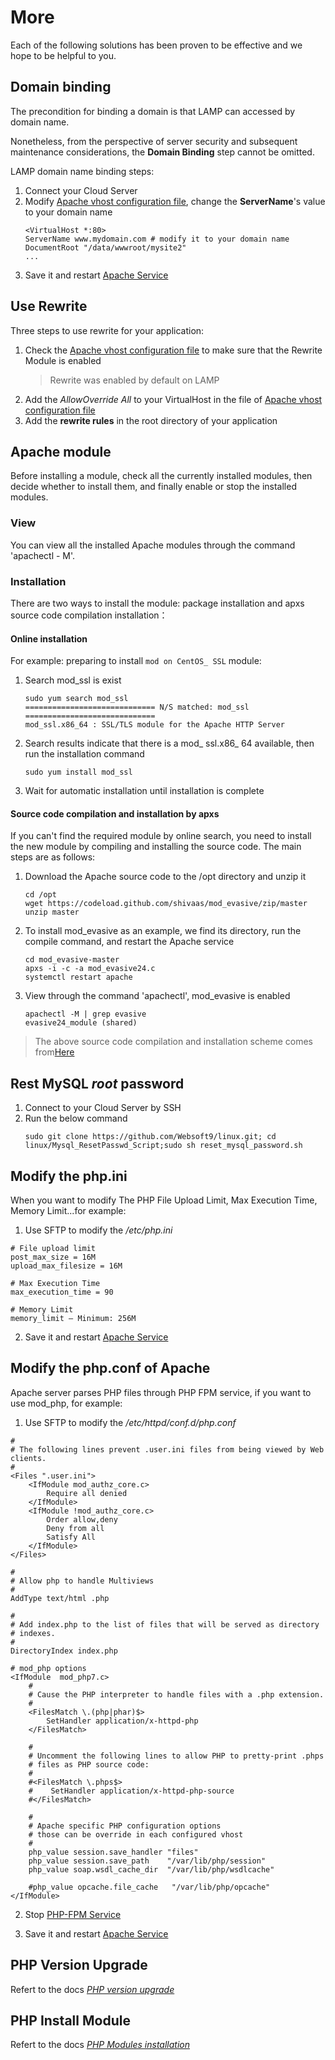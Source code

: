 # More

Each of the following solutions has been proven to be effective and we hope to be helpful to you.

## Domain binding

The precondition for binding a domain is that LAMP can accessed by domain name.

Nonetheless, from the perspective of server security and subsequent maintenance considerations, the **Domain Binding** step cannot be omitted.

LAMP domain name binding steps:

1. Connect your Cloud Server
2. Modify [Apache vhost configuration file](/stack-components.md#apache), change the **ServerName**'s value to your domain name
   ```text
   <VirtualHost *:80>
   ServerName www.mydomain.com # modify it to your domain name
   DocumentRoot "/data/wwwroot/mysite2"
   ...
   ```
3. Save it and restart [Apache Service](/admin-services.md#apache)


## Use Rewrite

Three steps to use rewrite for your application:

1. Check the [Apache vhost configuration file](/stack-components.md#apache) to make sure that the Rewrite Module is enabled
   > Rewrite was enabled by default on LAMP
2. Add the *AllowOverride All* to your VirtualHost in the file of [Apache vhost configuration file](/stack-components.md#apache)
3. Add the **rewrite rules** in the root directory of your application

## Apache module

Before installing a module, check all the currently installed modules, then decide whether to install them, and finally enable or stop the installed modules.

### View

You can view all the installed Apache modules through the command 'apachectl - M'.  

### Installation

There are two ways to install the module: package installation and apxs source code compilation installation：

#### Online installation

For example: preparing to install ` mod on CentOS_ SSL ` module:

1. Search mod_ssl is exist

   ```
   sudo yum search mod_ssl
   ============================= N/S matched: mod_ssl =============================
   mod_ssl.x86_64 : SSL/TLS module for the Apache HTTP Server
   ```

2. Search results indicate that there is a mod_ ssl.x86_ 64 available, then run the installation command
   ```
   sudo yum install mod_ssl
   ```
3. Wait for automatic installation until installation is complete

#### Source code compilation and installation by apxs

If you can't find the required module by online search, you need to install the new module by compiling and installing the source code. The main steps are as follows:

1. Download the Apache source code to the /opt directory and unzip it
   ```
   cd /opt
   wget https://codeload.github.com/shivaas/mod_evasive/zip/master
   unzip master
   ```
2. To install mod_evasive as an example, we find its directory, run the compile command, and restart the Apache service
   ```
   cd mod_evasive-master
   apxs -i -c -a mod_evasive24.c
   systemctl restart apache
   ```
3. View through the command 'apachectl', mod_evasive is enabled
   ```
   apachectl -M | grep evasive
   evasive24_module (shared)

   ```

> The above source code compilation and installation scheme comes from[Here](https://www.hugeserver.com/kb/install-enable-mod_evasive-apache-module-centos7/)

## Rest MySQL *root* password

1. Connect to your Cloud Server by SSH
2. Run the below command
   ```
   sudo git clone https://github.com/Websoft9/linux.git; cd linux/Mysql_ResetPasswd_Script;sudo sh reset_mysql_password.sh
   ```

## Modify the php.ini

When you want to modify The PHP File Upload Limit, Max Execution Time, Memory Limit...for example:

1. Use SFTP to modify the */etc/php.ini* 
```
# File upload limit
post_max_size = 16M
upload_max_filesize = 16M

# Max Execution Time
max_execution_time = 90

# Memory Limit
memory_limit – Minimum: 256M
```
2. Save it and restart [Apache Service](/admin-services.md#apache)


## Modify the php.conf of Apache

Apache server parses PHP files through PHP FPM service, if you want to use mod_php, for example:

1. Use SFTP to modify the */etc/httpd/conf.d/php.conf* 
```
#
# The following lines prevent .user.ini files from being viewed by Web clients.
#
<Files ".user.ini">
    <IfModule mod_authz_core.c>
        Require all denied
    </IfModule>
    <IfModule !mod_authz_core.c>
        Order allow,deny
        Deny from all
        Satisfy All
    </IfModule>
</Files>

#
# Allow php to handle Multiviews
#
AddType text/html .php

#
# Add index.php to the list of files that will be served as directory
# indexes.
#
DirectoryIndex index.php

# mod_php options
<IfModule  mod_php7.c>
    #
    # Cause the PHP interpreter to handle files with a .php extension.
    #
    <FilesMatch \.(php|phar)$>
        SetHandler application/x-httpd-php
    </FilesMatch>

    #
    # Uncomment the following lines to allow PHP to pretty-print .phps
    # files as PHP source code:
    #
    #<FilesMatch \.phps$>
    #    SetHandler application/x-httpd-php-source
    #</FilesMatch>

    #
    # Apache specific PHP configuration options
    # those can be override in each configured vhost
    #
    php_value session.save_handler "files"
    php_value session.save_path    "/var/lib/php/session"
    php_value soap.wsdl_cache_dir  "/var/lib/php/wsdlcache"

    #php_value opcache.file_cache   "/var/lib/php/opcache"
</IfModule>
```

2. Stop [PHP-FPM Service](/admin-services.md#PHP-FPM)

3. Save it and restart [Apache Service](/admin-services.md#apache)

## PHP Version Upgrade

Refert to the docs *[PHP version upgrade](https://support.websoft9.com/docs/linux/zh/lang-php.html#verion-upgrade)*

## PHP Install Module

Refert to the docs *[PHP Modules installation](https://support.websoft9.com/docs/linux/lang-php.html#install-module)*